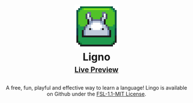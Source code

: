 <h1 align="center">
  <br>
  <a href="https://github.com/mrtechtroid/lingo"><img src="frontend/public/logo.png" alt="Lingo" width="120"></a>
  <br>
  <b>Ligno</b>
  <br>
  <sub><sup><a href = "https://lingo.mtt.one"><b>Live Preview</b></a></sup></sub>
  <sub>
  <br>
</h1>

<p align="center">
  A free, fun, playful and effective way to learn a language! 
  Lingo is available on Github under the <a href="LICENSE.md" target="_blank">FSL-1.1-MIT License</a>.
  <br />
</p>
